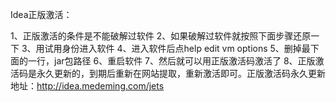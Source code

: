 Idea正版激活：

1、正版激活的条件是不能破解过软件
2、如果破解过软件就按照下面步骤还原一下 
3、用试用身份进入软件 
4、进入软件后点help edit vm options
5、删掉最下面的一行，jar包路径
6、重启软件
7、然后就可以用正版激活码激活了
8、正版激活码是永久更新的，到期后重新在网站提取，重新激活即可。正版激活码永久更新地址：http://idea.medeming.com/jets
